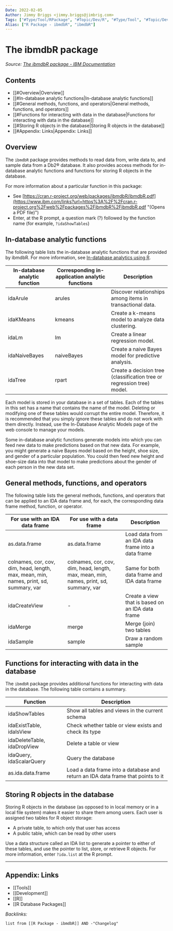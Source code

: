 ```yaml
---
Date: 2022-02-05
Author: Jimmy Briggs <jimmy.briggs@jimbrig.com>
Tags: ["#Type/Tool/RPackage", "#Topic/Dev/R", "#Type/Tool", "#Topic/Dev/Databases"]
Alias: ["R Package - ibmdbR", "ibmdbR"]
---
```


# The ibmdbR package

*Source: [The ibmdbR package - IBM Documentation](https://www.ibm.com/docs/en/db2woc?topic=packages-ibmdbr-package)*

## Contents

- [[#Overview|Overview]]
- [[#In-database analytic functions|In-database analytic functions]]
- [[#General methods, functions, and operators|General methods, functions, and operators]]
- [[#Functions for interacting with data in the database|Functions for interacting with data in the database]]
- [[#Storing R objects in the database|Storing R objects in the database]]
- [[#Appendix: Links|Appendix: Links]]


## Overview

The `ibmdbR` package provides methods to read data from, write data to, and sample data from a Db2® database. It also provides access methods for in-database analytic functions and functions for storing R objects in the database.

For more information about a particular function in this package:

-   See [https://cran.r-project.org/web/packages/ibmdbR/ibmdbR.pdf](https://www.ibm.com/links?url=https%3A%2F%2Fcran.r-project.org%2Fweb%2Fpackages%2FibmdbR%2FibmdbR.pdf "(Opens a PDF file)")
-   Enter, at the R prompt, a question mark (?) followed by the function name (for example, `?idaShowTables`)

## In-database analytic functions

The following table lists the in-database analytic functions that are provided by ibmdbR. For more information, see [In-database analytics using R](https://www.ibm.com/docs/en/SS6NHC/com.ibm.swg.im.dashdb.analytics.doc/doc/explorer_in_db_analytics.html "To process data, most native R functions require that the data first is extracted from a database to working memory. Such a function is called an in-application function. A different type of function, called an in-database function, operates directly on data in a database, without requiring the data to be extracted. Consequently, you can use an in-database function to analyze large amounts of data that would be impractical or impossible to extract.").

| In-database analytic function | Corresponding in-application analytic functions | Description                                                            |
| ----------------------------- | ----------------------------------------------- | ---------------------------------------------------------------------- |
| idaArule                      | arules                                          | Discover relationships among items in transactional data.              |
| idaKMeans                     | kmeans                                          | Create a k-means model to analyze data clustering.                     |
| idaLm                         | lm                                              | Create a linear regression model.                                      |
| idaNaiveBayes                 | naiveBayes                                      | Create a naive Bayes model for predictive analysis.                    |
| idaTree                       | rpart                                           | Create a decision tree (classification tree or regression tree) model. |

Each model is stored in your database in a set of tables. Each of the tables in this set has a name that contains the name of the model. Deleting or modifying one of these tables would corrupt the entire model. Therefore, it is recommended that you simply ignore these tables and do not work with them directly. Instead, use the In-Database Analytic Models page of the web console to manage your models.

Some in-database analytic functions generate models into which you can feed new data to make predictions based on that new data. For example, you might generate a naive Bayes model based on the height, shoe size, and gender of a particular population. You could then feed new height and shoe-size data into that model to make predictions about the gender of each person in the new data set.

## General methods, functions, and operators

The following table lists the general methods, functions, and operators that can be applied to an IDA data frame and, for each, the corresponding data frame method, function, or operator.

| For use with an IDA data frame                                                        | For use with a data frame                                                             | Description                                              |
| ------------------------------------------------------------------------------------- | ------------------------------------------------------------------------------------- | -------------------------------------------------------- |
| as.data.frame                                                                         | as.data.frame                                                                         | Load data from an IDA data frame into a data frame       |
| colnames, cor, cov, dim, head, length, max, mean, min, names, print, sd, summary, var | colnames, cor, cov, dim, head, length, max, mean, min, names, print, sd, summary, var | Same for both data frame and IDA data frame              |
| idaCreateView                                                                         | \-                                                                                    | Create a view that is based on an IDA data frame         |
| idaMerge                                                                              | merge                                                                                 | Merge (join) two tables                                  |
| idaSample                                                                             | sample                                                                                | Draw a random sample                                     |

## Functions for interacting with data in the database

The `ibmdbR` package provides additional functions for interacting with data in the database. The following table contains a summary.

| Function                    | Description                                                                      |
| --------------------------- | -------------------------------------------------------------------------------- |
| idaShowTables               | Show all tables and views in the current schema                                  |
| idaExistTable, idaIsView    | Check whether table or view exists and check its type                            |
| idaDeleteTable, idaDropView | Delete a table or view                                                           |
| idaQuery, idaScalarQuery    | Query the database                                                               |
| as.ida.data.frame           | Load a data frame into a database and return an IDA data frame that points to it |

## Storing R objects in the database

Storing R objects in the database (as opposed to in local memory or in a local file system) makes it easier to share them among users. Each user is assigned two tables for R object storage:

-   A private table, to which only that user has access
-   A public table, which can be read by other users

Use a data structure called an IDA list to generate a pointer to either of these tables, and use the pointer to list, store, or retrieve R objects. For more information, enter `?ida.list` at the R prompt.



***

## Appendix: Links

- [[Tools]]
- [[Development]]
- [[R]]
- [[R Database Packages]]


*Backlinks:*

```dataview
list from [[R Package - ibmdbR]] AND -"Changelog"
```